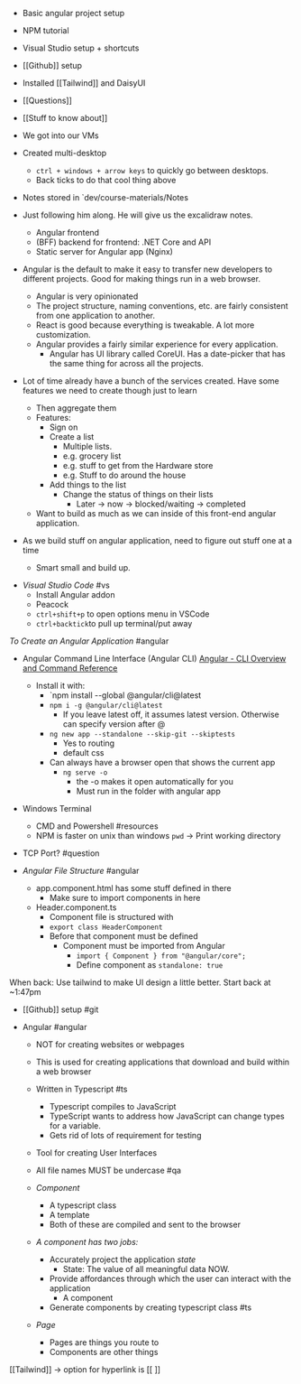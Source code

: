 - Basic angular project setup
- NPM tutorial
- Visual Studio setup + shortcuts
- [[Github]] setup
- Installed [[Tailwind]] and DaisyUI
- [[Questions]]
- [[Stuff to know about]]



- We got into our VMs
- Created multi-desktop
	- `ctrl + windows + arrow keys` to quickly go between desktops. 
	- Back ticks to do that cool thing above 
- Notes stored in `dev/course-materials/Notes
 
- Just following him along. He will give us the excalidraw notes.
	- Angular frontend
	- (BFF) backend for frontend: .NET Core and API
	- Static server for Angular app (Nginx)

- Angular is the default to make it easy to transfer new developers to different projects. Good for making things run in a web browser.
	- Angular is very opinionated
	- The project structure, naming conventions, etc. are fairly consistent from one application to another.
	- React is good because everything is tweakable. A lot more customization.
	- Angular provides a fairly similar experience for every application.
		- Angular has UI library called CoreUI. Has a date-picker that has the same thing for across all the projects.

- Lot of time already have a bunch of the services created. Have some features we need to create though just to learn
	- Then aggregate them 
	- Features:
		- Sign on
		- Create a list
			- Multiple lists.
			- e.g. grocery list
			- e.g. stuff to get from the Hardware store 
			- e.g. Stuff to do around the house
		- Add things to the list
			- Change the status of things on their lists
				- Later -> now -> blocked/waiting -> completed
	- Want to build as much as we can inside of this front-end angular application.

- As we build stuff on angular application, need to figure out stuff one at a time
	- Smart small and build up.

* *Visual Studio Code* #vs
	* Install Angular addon
	* Peacock
	* `ctrl+shift+p` to open options menu in VSCode
	* `ctrl+backtick`to pull up terminal/put away

*To Create an Angular Application* #angular
- Angular Command Line Interface (Angular CLI) [Angular - CLI Overview and Command Reference](https://angular.io/cli)
	- Install it with:
		- `npm install --global @angular/cli@latest
		- `npm i -g @angular/cli@latest`
			- If you leave latest off, it assumes latest version. Otherwise can specify version after @
		- `ng new app --standalone --skip-git --skiptests`
			- Yes to routing
			- default css
		- Can always have a browser open that shows the current app
			- `ng serve -o`
				- the -o makes it open automatically for you
				- Must run in the folder with angular app
- Windows Terminal 
	- CMD and Powershell #resources
	- NPM is faster on unix than windows
	`pwd` -> Print working directory
- TCP Port? #question


- *Angular File Structure* #angular 
	- app.component.html has some stuff defined in there
		- Make sure to import components in here
	- Header.component.ts
		- Component file is structured  with
		- `export class HeaderComponent`
		- Before that component must be defined
			- Component must be imported from Angular
				- `import { Component } from "@angular/core";`
				- Define component as `standalone: true`


When back: Use tailwind to make UI design a little better. Start back at ~1:47pm



- [[Github]] setup #git



- Angular #angular 
	- NOT for creating websites or webpages
	- This is used for creating applications that download and build within a web browser
	- Written in Typescript #ts
		- Typescript compiles to JavaScript
		- TypeScript wants to address how JavaScript can change types for a variable.
		- Gets rid of lots of requirement for testing
	- Tool for creating User Interfaces
	- All file names MUST be undercase #qa

	- *Component*
		- A typescript class
		- A template
		- Both of these are compiled and sent to the browser
	-  *A component has two jobs:*
		- Accurately project the application *state*
			- State: The value of all meaningful data NOW.
		- Provide affordances through which the user can interact with the application
			- A component 
		- Generate components by creating typescript class #ts
	- *Page*
		- Pages are things you route to
		- Components are other things


[[Tailwind]] -> option for hyperlink is [[ ]]
